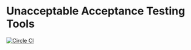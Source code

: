 # Unacceptable Acceptance Testing Tools

[![Circle CI](https://circleci.com/gh/unacceptable/unacceptable.svg?style=svg)](https://circleci.com/gh/unacceptable/unacceptable)
